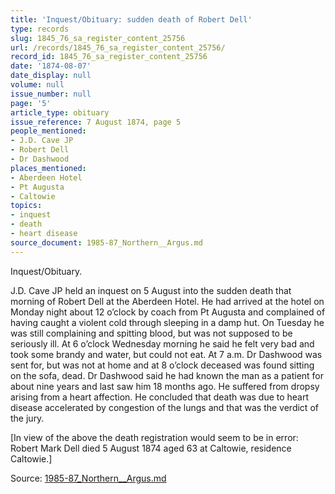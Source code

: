 ```yaml
---
title: 'Inquest/Obituary: sudden death of Robert Dell'
type: records
slug: 1845_76_sa_register_content_25756
url: /records/1845_76_sa_register_content_25756/
record_id: 1845_76_sa_register_content_25756
date: '1874-08-07'
date_display: null
volume: null
issue_number: null
page: '5'
article_type: obituary
issue_reference: 7 August 1874, page 5
people_mentioned:
- J.D. Cave JP
- Robert Dell
- Dr Dashwood
places_mentioned:
- Aberdeen Hotel
- Pt Augusta
- Caltowie
topics:
- inquest
- death
- heart disease
source_document: 1985-87_Northern__Argus.md
---
```


Inquest/Obituary.

J.D. Cave JP held an inquest on 5 August into the sudden death that morning of Robert Dell at the Aberdeen Hotel.  He had arrived at the hotel on Monday night about 12 o’clock by coach from Pt Augusta and complained of having caught a violent cold through sleeping in a damp hut.  On Tuesday he was still complaining and spitting blood, but was not supposed to be seriously ill.  At 6 o’clock Wednesday morning he said he felt very bad and took some brandy and water, but could not eat.  At 7 a.m. Dr Dashwood was sent for, but was not at home and at 8 o’clock deceased was found sitting on the sofa, dead.  Dr Dashwood said he had known the man as a patient for about nine years and last saw him 18 months ago.  He suffered from dropsy arising from a heart affection.  He concluded that death was due to heart disease accelerated by congestion of the lungs and that was the verdict of the jury.

[In view of the above the death registration would seem to be in error: Robert Mark Dell died 5 August 1874 aged 63 at Caltowie, residence Caltowie.]

Source: [1985-87_Northern__Argus.md](/downloads/markdown/1985-87_Northern__Argus.md)
